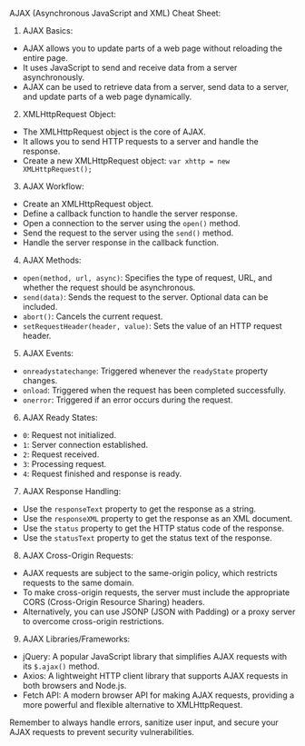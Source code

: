 AJAX (Asynchronous JavaScript and XML) Cheat Sheet:

1. AJAX Basics:

- AJAX allows you to update parts of a web page without reloading the entire page.
- It uses JavaScript to send and receive data from a server asynchronously.
- AJAX can be used to retrieve data from a server, send data to a server, and update parts of a web page dynamically.

2. XMLHttpRequest Object:

- The XMLHttpRequest object is the core of AJAX.
- It allows you to send HTTP requests to a server and handle the response.
- Create a new XMLHttpRequest object: `var xhttp = new XMLHttpRequest();`

3. AJAX Workflow:

- Create an XMLHttpRequest object.
- Define a callback function to handle the server response.
- Open a connection to the server using the `open()` method.
- Send the request to the server using the `send()` method.
- Handle the server response in the callback function.

4. AJAX Methods:

- `open(method, url, async)`: Specifies the type of request, URL, and whether the request should be asynchronous.
- `send(data)`: Sends the request to the server. Optional data can be included.
- `abort()`: Cancels the current request.
- `setRequestHeader(header, value)`: Sets the value of an HTTP request header.

5. AJAX Events:

- `onreadystatechange`: Triggered whenever the `readyState` property changes.
- `onload`: Triggered when the request has been completed successfully.
- `onerror`: Triggered if an error occurs during the request.

6. AJAX Ready States:

- `0`: Request not initialized.
- `1`: Server connection established.
- `2`: Request received.
- `3`: Processing request.
- `4`: Request finished and response is ready.

7. AJAX Response Handling:

- Use the `responseText` property to get the response as a string.
- Use the `responseXML` property to get the response as an XML document.
- Use the `status` property to get the HTTP status code of the response.
- Use the `statusText` property to get the status text of the response.

8. AJAX Cross-Origin Requests:

- AJAX requests are subject to the same-origin policy, which restricts requests to the same domain.
- To make cross-origin requests, the server must include the appropriate CORS (Cross-Origin Resource Sharing) headers.
- Alternatively, you can use JSONP (JSON with Padding) or a proxy server to overcome cross-origin restrictions.

9. AJAX Libraries/Frameworks:

- jQuery: A popular JavaScript library that simplifies AJAX requests with its `$.ajax()` method.
- Axios: A lightweight HTTP client library that supports AJAX requests in both browsers and Node.js.
- Fetch API: A modern browser API for making AJAX requests, providing a more powerful and flexible alternative to XMLHttpRequest.

Remember to always handle errors, sanitize user input, and secure your AJAX requests to prevent security vulnerabilities.
